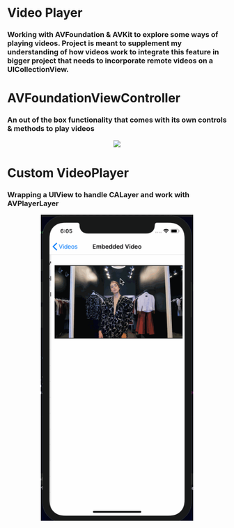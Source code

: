 
# Video Player
### Working with AVFoundation & AVKit to explore some ways of playing videos. Project is meant to supplement my understanding of how videos work to integrate this feature in bigger project that needs to incorporate remote videos on a UICollectionView.


# AVFoundationViewController 
### An out of the box functionality that comes with its own controls & methods to play videos
<div align = "center">
<img src="gifs/avplayerviewcontroller.gif" width="350px" />
</div>


# Custom VideoPlayer 
### Wrapping a UIView to handle CALayer and work with AVPlayerLayer 
<div align = "center">
<img src="gifs/videoplayer.gif" width="350px" />
</div>
